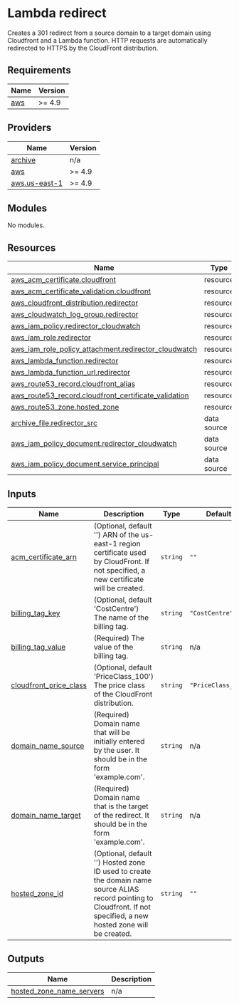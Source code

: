 # Lambda redirect

Creates a 301 redirect from a source domain to a target domain using Cloudfront and a Lambda function.
HTTP requests are automatically redirected to HTTPS by the CloudFront distribution.

## Requirements

| Name | Version |
|------|---------|
| <a name="requirement_aws"></a> [aws](#requirement\_aws) | >= 4.9 |

## Providers

| Name | Version |
|------|---------|
| <a name="provider_archive"></a> [archive](#provider\_archive) | n/a |
| <a name="provider_aws"></a> [aws](#provider\_aws) | >= 4.9 |
| <a name="provider_aws.us-east-1"></a> [aws.us-east-1](#provider\_aws.us-east-1) | >= 4.9 |

## Modules

No modules.

## Resources

| Name | Type |
|------|------|
| [aws_acm_certificate.cloudfront](https://registry.terraform.io/providers/hashicorp/aws/latest/docs/resources/acm_certificate) | resource |
| [aws_acm_certificate_validation.cloudfront](https://registry.terraform.io/providers/hashicorp/aws/latest/docs/resources/acm_certificate_validation) | resource |
| [aws_cloudfront_distribution.redirector](https://registry.terraform.io/providers/hashicorp/aws/latest/docs/resources/cloudfront_distribution) | resource |
| [aws_cloudwatch_log_group.redirector](https://registry.terraform.io/providers/hashicorp/aws/latest/docs/resources/cloudwatch_log_group) | resource |
| [aws_iam_policy.redirector_cloudwatch](https://registry.terraform.io/providers/hashicorp/aws/latest/docs/resources/iam_policy) | resource |
| [aws_iam_role.redirector](https://registry.terraform.io/providers/hashicorp/aws/latest/docs/resources/iam_role) | resource |
| [aws_iam_role_policy_attachment.redirector_cloudwatch](https://registry.terraform.io/providers/hashicorp/aws/latest/docs/resources/iam_role_policy_attachment) | resource |
| [aws_lambda_function.redirector](https://registry.terraform.io/providers/hashicorp/aws/latest/docs/resources/lambda_function) | resource |
| [aws_lambda_function_url.redirector](https://registry.terraform.io/providers/hashicorp/aws/latest/docs/resources/lambda_function_url) | resource |
| [aws_route53_record.cloudfront_alias](https://registry.terraform.io/providers/hashicorp/aws/latest/docs/resources/route53_record) | resource |
| [aws_route53_record.cloudfront_certificate_validation](https://registry.terraform.io/providers/hashicorp/aws/latest/docs/resources/route53_record) | resource |
| [aws_route53_zone.hosted_zone](https://registry.terraform.io/providers/hashicorp/aws/latest/docs/resources/route53_zone) | resource |
| [archive_file.redirector_src](https://registry.terraform.io/providers/hashicorp/archive/latest/docs/data-sources/file) | data source |
| [aws_iam_policy_document.redirector_cloudwatch](https://registry.terraform.io/providers/hashicorp/aws/latest/docs/data-sources/iam_policy_document) | data source |
| [aws_iam_policy_document.service_principal](https://registry.terraform.io/providers/hashicorp/aws/latest/docs/data-sources/iam_policy_document) | data source |

## Inputs

| Name | Description | Type | Default | Required |
|------|-------------|------|---------|:--------:|
| <a name="input_acm_certificate_arn"></a> [acm\_certificate\_arn](#input\_acm\_certificate\_arn) | (Optional, default '') ARN of the us-east-1 region certificate used by CloudFront.  If not specified, a new certificate will be created. | `string` | `""` | no |
| <a name="input_billing_tag_key"></a> [billing\_tag\_key](#input\_billing\_tag\_key) | (Optional, default 'CostCentre') The name of the billing tag. | `string` | `"CostCentre"` | no |
| <a name="input_billing_tag_value"></a> [billing\_tag\_value](#input\_billing\_tag\_value) | (Required) The value of the billing tag. | `string` | n/a | yes |
| <a name="input_cloudfront_price_class"></a> [cloudfront\_price\_class](#input\_cloudfront\_price\_class) | (Optional, default 'PriceClass\_100') The price class of the CloudFront distribution. | `string` | `"PriceClass_100"` | no |
| <a name="input_domain_name_source"></a> [domain\_name\_source](#input\_domain\_name\_source) | (Required) Domain name that will be initially entered by the user. It should be in the form 'example.com'. | `string` | n/a | yes |
| <a name="input_domain_name_target"></a> [domain\_name\_target](#input\_domain\_name\_target) | (Required) Domain name that is the target of the redirect. It should be in the form 'example.com'. | `string` | n/a | yes |
| <a name="input_hosted_zone_id"></a> [hosted\_zone\_id](#input\_hosted\_zone\_id) | (Optional, default '') Hosted zone ID used to create the domain name source ALIAS record pointing to Cloudfront.  If not specified, a new hosted zone will be created. | `string` | `""` | no |

## Outputs

| Name | Description |
|------|-------------|
| <a name="output_hosted_zone_name_servers"></a> [hosted\_zone\_name\_servers](#output\_hosted\_zone\_name\_servers) | n/a |
